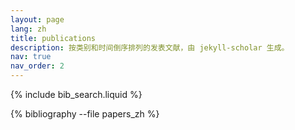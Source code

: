 ```yaml
---
layout: page
lang: zh
title: publications
description: 按类别和时间倒序排列的发表文献，由 jekyll-scholar 生成。
nav: true
nav_order: 2
---
```


<!-- _pages/publications.zh.md -->

<!-- 文献搜索功能 -->

{% include bib_search.liquid %}

<div class="publications">

{% bibliography --file papers_zh %}

</div>
